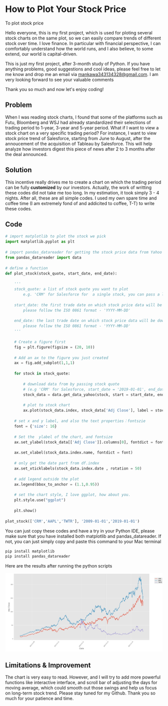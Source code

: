 How to Plot Your Stock Price
=========================

To plot stock price

  Hello everyone, this is my first project, which is used for ploting several stock charts on the same plot, so we can easily compare trends of different stock over time. I love finance. In particular with financial perspective, I can comfortably understand how the world runs, and I also believe, to some extend, our world is capital-driven.

  This is just my first project, after 3-month study of Python. If you have anything problems, good suggestions and cool ideas, please feel free to let me know and drop me an email via mankawa343134328@gmail.com. I am very looking forward to see your valuable comments

Thank you so much and now let's enjoy coding!

## Problem
  When I was reading stock charts, I found that some of the platforms such as Futu, Bloomberg and WSJ had already standardized their selections of trading period to 1-year, 3-year and 5-year period. What if I want to view a stock chart on a very specific trading period? For instance, I want to view stock price trend of Salesforce, starting from June to August, after the annoucement of the acquisition of Tableau by Salesforce. This will help analyze how investors digest this piece of news after 2 to 3 months after the deal announced.
  
## Solution 
  This incentive really drives me to create a chart on which the trading period can be fully **customized** by our investors.
  Actually, the work of writting these codes did not take me too long. In my estimation, it took simply 3 - 4 nights. After all, these are all simple codes. I used my own spare time and coffee time (I am extremely fond of and addicited to coffee, T-T) to write these codes.

## Code
```python
# import matplotlib to plot the stock we pick
import matplotlib.pyplot as plt

# import pandas_datareader for getting the stock price data from Yahoo
from pandas_datareader import data

# define a function 
def plot_stock(stock_quote, start_date, end_date):
    
    '''
    stock_quote: a list of stock quote you want to plot
        e.g. 'CRM' for Salesforce for  a single stock, you can pass a list which contains multiple stock like     ['AAPL','CRM','TSLA']
    
    start_date: the first trade date on which stock price data will be downloaded 
        please follow the ISO 0861 format - 'YYYY-MM-DD'
    
    end_date: the last trade date on which stock price data will be downloaded
        please follow the ISO 0861 format - 'YYYY-MM-DD'
    '''
    
    # Create a figure first
    fig = plt.figure(figsize = (20, 10))
    
    # Add an ax to the figure you just created
    ax = fig.add_subplot(1,1,1)
    
    for stock in stock_quote:
        
        # download data from by passing stock quote
        # (e.g 'CRM' for Salesforce, start_date = '2019-01-01', end_data = '2019-10-01')
        stock_data = data.get_data_yahoo(stock, start = start_date, end = end_date)
        
        # plot to stock chart
        ax.plot(stock_data.index, stock_data['Adj Close'], label = stock)
    
    # set x and y label, and also the text properties：fontszie
    font = {'size': 16}
    
    # Set the  ylabel of the chart, and fontsize
    ax.set_ylabel(stock_data[['Adj Close']].columns[0], fontdict = font)
    
    ax.set_xlabel(stock_data.index.name, fontdict = font)
    
    # only get the date part from df.index
    ax.set_xticklabels(stock_data.index.date , rotation = 50)
    
    # add legend outside the plot
    ax.legend(bbox_to_anchor = (1.1,0.95))
    
    # set the chart style, I love ggplot, how about you.
    plt.style.use("ggplot")
    
    plt.show()
   
plot_stock(['CRM','AAPL','TWTR'], '2009-01-01','2019-01-01')

```
  You can just copy these codes and have a try in your Python IDE, please make sure that you have installed
both matplotlib and pandas_datareader. If not, you can just simply copy and paste this command to your Mac terminal

```bat
pip install matplotlib
pip install pandas_datareader 
```

  Here are the results after running the python scripts

![Result](https://raw.githubusercontent.com/kwlwman2/Plot_Stock_Price/master/Result.png)

## Limitations & Improvement
  The chart is very easy to read. However, and I will try to add more powerful functions like interactive interface, and scroll bar of adjusting the days for moving average, which could smooth out those swings and help us focus on long-term stock trend. Please stay tuned for my Github. Thank you so much for your patience and time.
